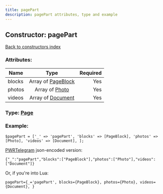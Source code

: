 ```yaml
---
title: pagePart
description: pagePart attributes, type and example
---
```

## Constructor: pagePart  
[Back to constructors index](index.md)



### Attributes:

| Name     |    Type       | Required |
|----------|:-------------:|---------:|
|blocks|Array of [PageBlock](../types/PageBlock.md) | Yes|
|photos|Array of [Photo](../types/Photo.md) | Yes|
|videos|Array of [Document](../types/Document.md) | Yes|



### Type: [Page](../types/Page.md)


### Example:

```
$pagePart = ['_' => 'pagePart', 'blocks' => [PageBlock], 'photos' => [Photo], 'videos' => [Document], ];
```  

[PWRTelegram](https://pwrtelegram.xyz) json-encoded version:

```
{"_":"pagePart","blocks":["PageBlock"],"photos":["Photo"],"videos":["Document"]}
```


Or, if you're into Lua:  


```
pagePart={_='pagePart', blocks={PageBlock}, photos={Photo}, videos={Document}, }

```


